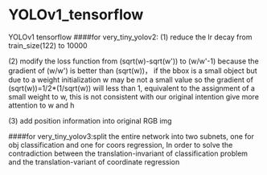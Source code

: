 # YOLOv1_tensorflow
YOLOv1 tensorflow
####for very_tiny_yolov2:
(1)  reduce the lr decay from train_size(122) to 10000    

(2)  modify the loss function from (sqrt(w)-sqrt(w')) to (w/w'-1) because the gradient of (w/w') is better than (sqrt(w))， if the bbox is a small object but due to a weight initialization w may be not a small value so the gradient of (sqrt(w))=1/2*(1/sqrt(w)) will less than 1, equivalent to the assignment of a small weight to w, this is not consistent with our original intention give more attention to w and h      


(3)  add position information into original RGB img

####for very_tiny_yolov3:split the entire network into two subnets, one for obj classification and one for coors regression, In order to solve the contradiction between the translation-invariant of classification problem and the translation-variant of coordinate regression
